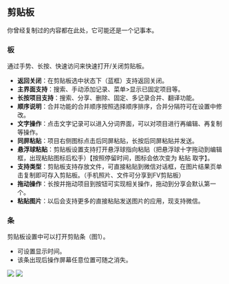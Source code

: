 ## 剪贴板
你曾经复制过的内容都在此处，它可能还是一个记事本。

### 板

通过手势、长按、快速访问来快速打开/关闭剪贴板。

* **返回关闭**：在剪贴板选中状态下（蓝框）支持返回关闭。
* **主界面支持**：搜索、手动添加记录、菜单>显示已固定项目等。
* **长按项目支持**：搜索、分享、删除、固定、多记录合并、翻译功能。
* **顺序说明**：合并功能的合并顺序按照选择顺序排序，合并分隔符可在设置中修改。
* **文字操作**：点击文字记录可以进入分词界面，可以对项目进行再编辑、再复制等操作。
* **同屏粘贴**：项目右侧图标点击后同屏粘贴，长按后同屏粘贴并发送。
* **悬浮球粘贴**：剪贴板设置支持打开悬浮球指向粘贴（把悬浮球十字拖动到编辑框，出现粘贴图标后松手）【按照停留时间，图标会依次变为 粘贴 取字】。
* **支持类型**：剪贴板支持存放文件，可直接粘贴到微信对话框，在图片结果页单击复制即可存入剪贴板。（手机照片、文件可分享到FV剪贴板）
* **拖动操作**：长按并拖动项目到按钮可实现相关操作，拖动到分享会默认第一个。
* **粘贴图片**：以后会支持更多的直接粘贴发送图片的应用，现支持微信。

### 条

剪贴板设置中可以打开剪贴条（图1）。

* 可设置显示时间。
* 该条出现后操作屏幕任意位置可随之消失。

![](http://ww1.sinaimg.cn/large/6b1dd0a7ly1fzrcxrvyerj20u00k6gq5.jpg)
![](http://ww1.sinaimg.cn/large/6b1dd0a7ly1fzrcxzk70wj20u01hcn3k.jpg)
